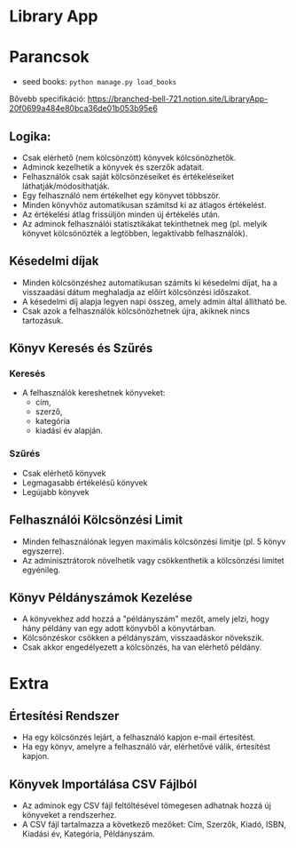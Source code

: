 # Library App

# Parancsok
- seed books: `python manage.py load_books`

Bővebb specifikáció: https://branched-bell-721.notion.site/LibraryApp-20f0699a484e80bca36de01b053b95e6

## Logika:
- Csak elérhető (nem kölcsönzött) könyvek kölcsönözhetők.
- Adminok kezelhetik a könyvek és szerzők adatait.
- Felhasználók csak saját kölcsönzéseiket és értékeléseiket láthatják/módosíthatják.
- Egy felhasználó nem értékelhet egy könyvet többször.
- Minden könyvhöz automatikusan számítsd ki az átlagos értékelést.
- Az értékelési átlag frissüljön minden új értékelés után.
- Az adminok felhasználói statisztikákat tekinthetnek meg (pl. melyik könyvet kölcsönözték a legtöbben, legaktívabb felhasználók).

## Késedelmi díjak
- Minden kölcsönzéshez automatikusan számíts ki késedelmi díjat, ha a visszaadási dátum meghaladja az előírt kölcsönzési időszakot.
- A késedelmi díj alapja legyen napi összeg, amely admin által állítható be.
- Csak azok a felhasználók kölcsönözhetnek újra, akiknek nincs tartozásuk.

## Könyv Keresés és Szűrés
### Keresés
- A felhasználók kereshetnek könyveket:
    - cím, 
    - szerző, 
    - kategória
    - kiadási év alapján.

### Szűrés
- Csak elérhető könyvek
- Legmagasabb értékelésű könyvek
- Legújabb könyvek

## Felhasználói Kölcsönzési Limit
- Minden felhasználónak legyen maximális kölcsönzési limitje (pl. 5 könyv egyszerre).
- Az adminisztrátorok növelhetik vagy csökkenthetik a kölcsönzési limitet egyénileg.

## Könyv Példányszámok Kezelése
- A könyvekhez add hozzá a "példányszám" mezőt, amely jelzi, hogy hány példány van egy adott könyvből a könyvtárban.
- Kölcsönzéskor csökken a példányszám, visszaadáskor növekszik.
- Csak akkor engedélyezett a kölcsönzés, ha van elérhető példány.

# Extra

## Értesítési Rendszer
- Ha egy kölcsönzés lejárt, a felhasználó kapjon e-mail értesítést.
- Ha egy könyv, amelyre a felhasználó vár, elérhetővé válik, értesítést kapjon.

## Könyvek Importálása CSV Fájlból
- Az adminok egy CSV fájl feltöltésével tömegesen adhatnak hozzá új könyveket a rendszerhez.
- A CSV fájl tartalmazza a következő mezőket: Cím, Szerzők, Kiadó, ISBN, Kiadási év, Kategória, Példányszám.
